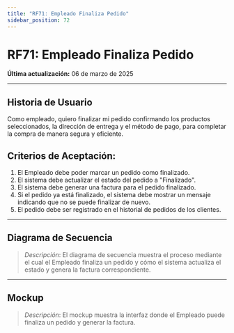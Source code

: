 ```yaml
---
title: "RF71: Empleado Finaliza Pedido"  
sidebar_position: 72
---
```


# RF71: Empleado Finaliza Pedido  

**Última actualización:** 06 de marzo de 2025  

---

## Historia de Usuario  

Como empleado, quiero finalizar mi pedido confirmando los productos seleccionados, la dirección de entrega y el método de pago, para completar la compra de manera segura y eficiente.


## **Criterios de Aceptación:**  

1. El Empleado debe poder marcar un pedido como finalizado.  
2. El sistema debe actualizar el estado del pedido a "Finalizado".  
3. El sistema debe generar una factura para el pedido finalizado.  
4. Si el pedido ya está finalizado, el sistema debe mostrar un mensaje indicando que no se puede finalizar de nuevo.  
5. El pedido debe ser registrado en el historial de pedidos de los clientes.  

---

## **Diagrama de Secuencia**  

> *Descripción*: El diagrama de secuencia muestra el proceso mediante el cual el Empleado finaliza un pedido y cómo el sistema actualiza el estado y genera la factura correspondiente.  

---

## **Mockup**  

> *Descripción*: El mockup muestra la interfaz donde el Empleado puede finaliza un pedido y generar la factura.  

